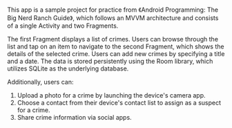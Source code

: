 This app is a sample project for practice from 《Android Programming: The Big Nerd Ranch Guide》, which follows an MVVM architecture and consists of a single Activity and two Fragments.

The first Fragment displays a list of crimes. Users can browse through the list and tap on an item to navigate to the second Fragment, which shows the details of the selected crime.
Users can add new crimes by specifying a title and a date. The data is stored persistently using the Room library, which utilizes SQLite as the underlying database.

Additionally, users can:
1. Upload a photo for a crime by launching the device's camera app.
2. Choose a contact from their device's contact list to assign as a suspect for a crime.
3. Share crime information via social apps.
